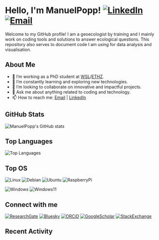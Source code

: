 # Hello, I'm ManuelPopp! [![LinkedIn](https://img.shields.io/badge/LinkedIn-Blue?logo=linkedin&logoColor=white)](https://www.linkedin.com/in/manuel-richard-popp/)[![Email](https://img.shields.io/badge/Email-D14836?logo=gmail&logoColor=white)](mailto:mapopp@ethz.ch)

Welcome to my GitHub profile! I am a geoecologist by training and I mainly work on coding tools and solutions to answer ecological questions. This repository also serves to document code I am using for data analysis and visualisation.

## About Me

- 🔭 I’m working as a PhD student at [WSL](https://www.wsl.ch/en/staff/poppman/)/[ETHZ](https://usys.ethz.ch/en/).
- 🌱 I’m constantly learning and exploring new technologies.
- 👯 I’m looking to collaborate on innovative and impactful projects.
- 💬 Ask me about anything related to coding and technology.
- 📫 How to reach me: [Email](mailto:mapopp@ethz.ch) | [LinkedIn](https://www.linkedin.com/in/manuel-richard-popp/)

## GitHub Stats

![ManuelPopp's GitHub stats](https://github-readme-stats.vercel.app/api?username=ManuelPopp&show_icons=true&theme=radical)

## Top Languages

![Top Languages](https://github-readme-stats.vercel.app/api/top-langs/?username=ManuelPopp&layout=compact&theme=radical)

## Top OS

![Linux](https://img.shields.io/badge/Linux-FCC624?style=for-the-badge&logo=linux&logoColor=black)
![Debian](https://img.shields.io/badge/Debian-A81D33?style=for-the-badge&logo=debian&logoColor=white)
![Ubuntu](https://img.shields.io/badge/Ubuntu-E95420?style=for-the-badge&logo=ubuntu&logoColor=white)
![RaspberryPi](https://img.shields.io/badge/Raspberry%20Pi-A22846?style=for-the-badge&logo=Raspberry%20Pi&logoColor=white)

![Windows](https://img.shields.io/badge/Windows-0078D6?style=for-the-badge&logo=windows&logoColor=white)
![Windows11](https://img.shields.io/badge/Windows_11-0078d4?style=for-the-badge&logo=windows-11&logoColor=white)

## Connect with me

[![ResearchGate](https://img.shields.io/badge/Research_Gate-00CCBB.svg?&style=for-the-badge&logo=ResearchGate&logoColor=white)](https://www.researchgate.net/profile/Manuel-Popp-2)
[![Bluesky](https://img.shields.io/badge/Bluesky-0285FF?logo=bluesky&logoColor=fff&style=for-the-badge)](https://bsky.app/profile/manupopp.bsky.social)
[![ORCiD](https://img.shields.io/badge/orcid-A6CE39?style=for-the-badge&logo=orcid&logoColor=white)](https://orcid.org/my-orcid?orcid=0000-0003-0747-5415)
[![GoogleScholar](https://img.shields.io/badge/Google_Scholar-4285F4?style=for-the-badge&logo=google-scholar&logoColor=white)](https://scholar.google.com/citations?user=u1jR8AMAAAAJ&hl=en)
[![StackExchange](https://img.shields.io/badge/StackExchange-1E5397?&style=for-the-badge&logo=StackExchange&logoColor=white)](https://stackexchange.com/users/15968727/manuel-popp?tab=accounts)


## Recent Activity

<!--START_SECTION:activity-->
<!--END_SECTION:activity-->

